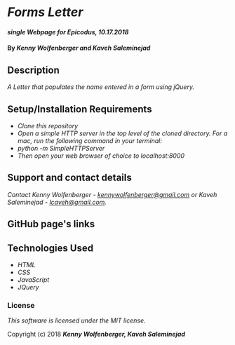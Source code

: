 # _Forms Letter_

#### _single Webpage for Epicodus, 10.17.2018_

#### By _**Kenny Wolfenberger and Kaveh Saleminejad**_

## Description

_A Letter that populates the name entered in a form using jQuery._

## Setup/Installation Requirements

* _Clone this repository_
* _Open a simple HTTP server in the top level of the cloned directory. For a mac, run the following command in your terminal:_   
* _python -m SimpleHTTPServer_
* _Then open your web browser of choice to localhost:8000_

## Support and contact details

_Contact Kenny Wolfenberger - kennywolfenberger@gmail.com or Kaveh Saleminejad - lcaveh@gmail.com._

## GitHub page's links

## Technologies Used

* _HTML_
* _CSS_
* _JavaScript_
* _JQuery_

### License

*This software is licensed under the MIT license.*

Copyright (c) 2018 **_Kenny Wolfenberger, Kaveh Saleminejad_**
